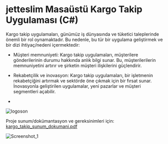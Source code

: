# jetteslim Masaüstü Kargo Takip Uygulaması (C#)

Kargo takip uygulamaları, günümüz iş dünyasında ve tüketici taleplerinde önemli bir rol oynamaktadır. Bu nedenle, bu tür bir uygulama geliştirmek ve bir dizi ihtiyaç/nedeni içermektedir:

  * Müşteri memnuniyeti:
     Kargo takip uygulamaları, müşterilere gönderilerinin durumu hakkında anlık bilgi sunar. Bu, müşterilerilerin memnuniyetini artırır ve şirketin müşteri ilişkilerini güçlendirir.
     
  * Rekabetçilik ve inovasyon:
     Kargo takip uygulamaları, bir işletmenin rekabetçiğini artırmak ve sektörde öne çıkmak için bir fırsat sunar. İnovasyonla geliştirilen uygulamalar, yeni pazarlar ve müşteri segmentleri açabilir.

  * 

![logoson](https://github.com/CanerCeylan/jetteslim-kargotakip-uygulamasi/assets/70045273/847e652a-f678-44b6-80f9-3b42a9b20128)

Proje sunum/dokümantasyon ve gereksinimleri için: [kargo_takip_sunum_dokumani.pdf](https://github.com/CanerCeylan/jetteslim-kargotakip-uygulamasi/files/12783007/kargo_takip_sunum_dokumani.pdf)

![Screenshot_1](https://github.com/CanerCeylan/jetteslim-kargotakip-uygulamasi/assets/70045273/7563fb56-5fa6-4ca8-906c-6f6329a23653)
